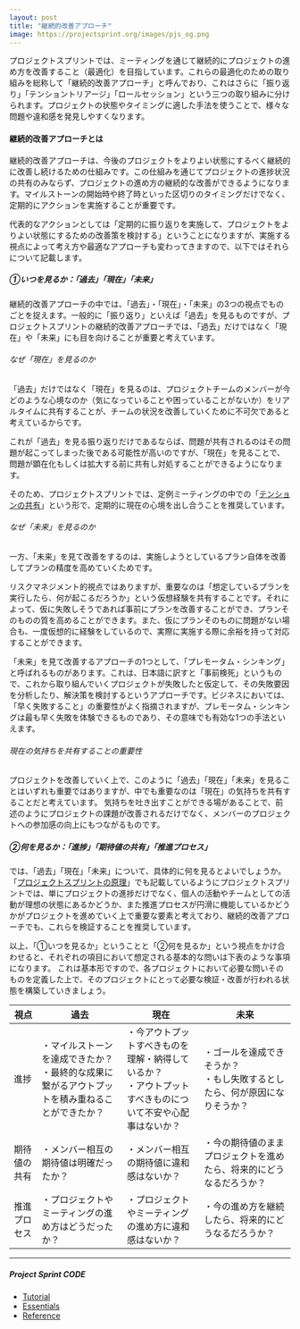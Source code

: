 ```yaml
---
layout: post
title: "継続的改善アプローチ"
image: https://projectsprint.org/images/pjs_og.png
---
```


プロジェクトスプリントでは、ミーティングを通じて継続的にプロジェクトの進め方を改善すること（最適化）を目指しています。これらの最適化のための取り組みを総称して「継続的改善アプローチ」と呼んでおり、これはさらに「振り返り」「テンショントリアージ」「ロールセッション」という三つの取り組みに分けられます。プロジェクトの状態やタイミングに適した手法を使うことで、様々な問題や違和感を発見しやすくなります。

#### 継続的改善アプローチとは
継続的改善アプローチは、今後のプロジェクトをよりよい状態にするべく継続的に改善し続けるための仕組みです。この仕組みを通じてプロジェクトの進捗状況の共有のみならず、プロジェクトの進め方の継続的な改善ができるようになります。マイルストーンの開始時や終了時といった区切りのタイミングだけでなく、定期的にアクションを実施することが重要です。

代表的なアクションとしては「定期的に振り返りを実施して、プロジェクトをよりよい状態にするための改善策を検討する」ということになりますが、実施する視点によって考え方や最適なアプローチも変わってきますので、以下ではそれらについて記載します。

##### ①いつを見るか：「過去」「現在」「未来」
継続的改善アプローチの中では、「過去」・「現在」・「未来」の3つの視点でものごとを捉えます。一般的に「振り返り」といえば「過去」を見るものですが、プロジェクトスプリントの継続的改善アプローチでは、「過去」だけではなく「現在」や「未来」にも目を向けることが重要と考えています。

###### なぜ「現在」を見るのか
「過去」だけではなく「現在」を見るのは、プロジェクトチームのメンバーが今どのような心境なのか（気になっていることや困っていることがないか）をリアルタイムに共有することが、チームの状況を改善していくために不可欠であると考えているからです。

これが「過去」を見る振り返りだけであるならば、問題が共有されるのはその問題が起こってしまった後である可能性が高いのですが、「現在」を見ることで、問題が顕在化もしくは拡大する前に共有し対処することができるようになります。

そのため、プロジェクトスプリントでは、定例ミーティングの中での「[テンションの共有](https://projectsprint.org/ja/code/tips/tips6.html)」という形で、定期的に現在の心境を出し合うことを推奨しています。

###### なぜ「未来」を見るのか
一方、「未来」を見て改善をするのは、実施しようとしているプラン自体を改善してプランの精度を高めていくためです。

リスクマネジメント的視点ではありますが、重要なのは「想定しているプランを実行したら、何が起こるだろうか」という仮想経験を共有することです。それによって、仮に失敗しそうであれば事前にプランを改善することができ、プランそのものの質を高めることができます。また、仮にプランそのものに問題がない場合も、一度仮想的に経験をしているので、実際に実施する際に余裕を持って対応することができます。

「未来」を見て改善するアプローチの1つとして、「プレモータム・シンキング」と呼ばれるものがあります。これは、日本語に訳すと「事前検死」というもので、これから取り組んでいくプロジェクトが失敗したと仮定して、その失敗要因を分析したり、解決策を検討するというアプローチです。ビジネスにおいては、「早く失敗すること」の重要性がよく指摘されますが、プレモータム・シンキングは最も早く失敗を体験できるものであり、その意味でも有効な1つの手法といえます。

###### 現在の気持ちを共有することの重要性
プロジェクトを改善していく上で、このように「過去」「現在」「未来」を見ることはいずれも重要ではありますが、中でも重要なのは「現在」の気持ちを共有することだと考えています。
気持ちを吐き出すことができる場があることで、前述のようにプロジェクトの課題が改善されるだけでなく、メンバーのプロジェクトへの参加感の向上にもつながるものです。

##### ②何を見るか：「進捗」「期待値の共有」「推進プロセス」
では、「過去」「現在」「未来」について、具体的に何を見るとよいでしょうか。
「[プロジェクトスプリントの原理](https://projectsprint.org/ja/code/essentials.html)」でも記載しているようにプロジェクトスプリントでは、単にプロジェクトの進捗だけでなく、個人の活動やチームとしての活動が理想の状態にあるかどうか、また推進プロセスが円滑に機能しているかどうかがプロジェクトを進めていく上で重要な要素と考えており、継続的改善アプローチでも、これらを検証することを推奨しています。

以上、「①いつを見るか」ということと「②何を見るか」という視点をかけ合わせると、それぞれの項目において想定される基本的な問いは下表のような事項になります。
これは基本形ですので、各プロジェクトにおいて必要な問いそのものを定義した上で、そのプロジェクトにとって必要な検証・改善が行われる状態を構築していきましょう。

視点 |過去 |現在 |未来
--|---|---|--
進捗|・マイルストーンを達成できたか？<br>・最終的な成果に繋がるアウトプットを積み重ねることができたか？    | ・今アウトプットすべきものを理解・納得しているか？<br>・アウトプットすべきものについて不安や心配事はないか？<br>  | ・ゴールを達成できそうか？<br>・もし失敗するとしたら、何が原因になりそうか？
期待値の共有| ・メンバー相互の期待値は明確だったか？   |・メンバー相互の期待値に違和感はないか？    |・今の期待値のままプロジェクトを進めたら、将来的にどうなるだろうか？   
推進プロセス | ・プロジェクトやミーティングの進め方はどうだったか？   |・プロジェクトやミーティングの進め方に違和感はないか？    |  ・今の進め方を継続したら、将来的にどうなるだろうか？

---

##### Project Sprint CODE
- [Tutorial](../tutorial/index.md)
- [Essentials](../essentials.md)
- [Reference](../reference.md)
